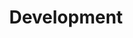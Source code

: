 ---
# Featured tags need to have either the `list` or `grid` layout (PRO only).
layout: grid

# The title of the tag's page.
title: Development

# The name of the tag, used in a post's front matter (e.g. tags: [<slug>]).
slug: development

# (Optional) Write a short (~150 characters) description of this featured tag.
description: >
  Posts about development in general. Anything about code.

# (Optional) You can disable grouping posts by date.
no_groups: true

# Exclude this example category from the sitemap.
# DON'T USE THIS SETTING IN YOUR CATEGORIES!
sitemap: false
---